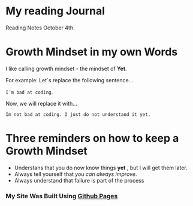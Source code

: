 # My reading Journal

Reading Notes October 4th.

# Growth Mindset in my own Words

I like calling growth mindset - the mindset of **Yet**.

For example: Let´s replace the following sentence...

`I´m bad at coding`.

Now, we will replace it with...

`Im not bad at coding. I just do not understand it yet.`



# Three reminders on how to keep a Growth Mindset

+ Understans that you do now know things **yet** , but I will get them later.
+ Always tell yourself that _you can always improve_.
+ Always understand that failure is part of the process

### My Site Was Built Using [Github Pages](https://manuel-marquez1.github.io/reading-notes/)
  
  
